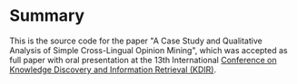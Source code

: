 # Summary

This is the source code for the paper "A Case Study and Qualitative Analysis of Simple Cross-Lingual Opinion Mining", which was accepted as full paper with oral presentation at the 13th International [Conference on Knowledge Discovery and Information Retrieval (KDIR)](http://www.kdir.ic3k.org/).
